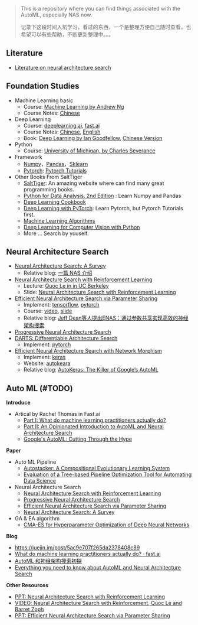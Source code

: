 > This is a repository where you can find things associated with the AutoML, especially NAS now. 
>
> 记录下这段时间入坑学习，看过的东西，一个是整理方便自己随时查看，也希望可以有些帮助，不断更新整理中。。。

## Literature

- [Literature on neural architecture search](http://www.ml4aad.org/automl/literature-on-neural-architecture-search/)

## Foundation Studies

- Machine Learning basic
  - Course: [Machine Learning by Andrew Ng](https://www.coursera.org/learn/machine-learning/home/welcome)
  - Course Notes: [Chinese](https://github.com/fengdu78/Coursera-ML-AndrewNg-Notes)
- Deep Learning
  - Course: [deeplearning.ai](https://www.deeplearning.ai/), [fast.ai](http://course.fast.ai/index.html)
  - Course Notes: [Chinese](https://github.com/fengdu78/deeplearning_ai_books), [English](https://github.com/mbadry1/DeepLearning.ai-Summary)
  - Book: [Deep Learning by Ian Goodfellow](https://www.deeplearningbook.org/), [Chinese Version](https://github.com/exacity/deeplearningbook-chinese)
- Python 
  - Course: [University of Michigan, by Charles Severance](https://www.coursera.org/learn/python/home/welcome)
- Framework
    - [Numpy](http://www.numpy.org/)，[Pandas](https://pandas.pydata.org/)，[Sklearn](http://scikit-learn.org/stable/)
    - [Pytorch](https://pytorch.org/): [Pytorch Tutorials](https://pytorch.org/tutorials/)
- Other Books From SaltTiger
  - [SaltTiger](https://salttiger.com/): An amazing website where can find many great programming books. 
  - [Python for Data Analysis, 2nd Edition](https://salttiger.com/python-for-data-analysis-2nd-edition/) : Learn Numpy and Pandas
  - [Deep Learning Cookbook](https://salttiger.com/deep-learning-cookbook/)
  - [Deep Learning with PyTorch](https://salttiger.com/deep-learning-with-pytorch/): Learn Pytorch, but Pytorch Tutorials first.
  - [Machine Learning Algorithms](https://salttiger.com/machine-learning-algorithms/)
  - [Deep Learning for Computer Vision with Python](https://salttiger.com/deep-learning-for-computer-vision-with-python/)
  - More ... Search by youself.
  
  
## Neural Architecture Search

- [Neural Architecture Search: A Survey](https://arxiv.org/abs/1808.05377)
  - Relative blog: [一篇 NAS 介绍](https://www.faxiang.site/blog/2018/09/21/%E4%B8%80%E7%AF%87%E5%85%B3%E4%BA%8E%20NAS%20%E7%9A%84%E4%BB%8B%E7%BB%8D/)
- [Neural Architecture Search with Reinforcement Learning](https://arxiv.org/abs/1611.01578)
  - Lecture: [Quoc Le in in UC Berkeley](https://www.youtube.com/watch?v=XDtFXBYpl1w&index=22&list=PLkFD6_40KJIwTmSbCv9OVJB3YaO4sFwkX&t=874s)
  - Slide: [Neural Architecture Search with Reinforcement Learning](http://rll.berkeley.edu/deeprlcoursesp17/docs/quoc_barret.pdf)
- [Efficient Neural Architecture Search via Parameter Sharing](https://arxiv.org/abs/1802.03268)
  - Implement: [tensorflow](https://github.com/melodyguan/enas), [pytorch](https://github.com/carpedm20/ENAS-pytorch)
  - Course: [video](https://www.youtube.com/watch?v=fbCcJaSQPPA), [slide](https://www.slideshare.net/JinwonLee9/efficient-neural-architecture-search-via-parameter-sharing)
  - Relative blog: [Jeff Dean等人提出ENAS：通过参数共享实现高效的神经架构搜索](https://www.jiqizhixin.com/articles/2018-02-14-3)
- [Progressive Neural Architecture Search](https://arxiv.org/abs/1712.00559)
- [DARTS: Differentiable Architecture Search](https://arxiv.org/abs/1806.09055)
  - Implement: [pytorch](https://github.com/quark0/darts)
- [Efficient Neural Architecture Search with Network Morphism](https://arxiv.org/abs/1806.10282)
  - Implement: [keras](https://github.com/jhfjhfj1/autokeras)
  - Website: [autokeara](http://autokeras.com/)
  - Relative blog: [AutoKeras: The Killer of Google’s AutoML](https://towardsdatascience.com/autokeras-the-killer-of-googles-automl-9e84c552a319)

## Auto ML (#TODO)

**Introduce**

- Artical by Rachel Thomas in Fast.ai 
  - [Part I: What do machine learning practitioners actually do?](http://www.fast.ai/2018/07/12/auto-ml-1/)
  - [Part II: An Opinionated Introduction to AutoML and Neural Architecture Search
](http://www.fast.ai/2018/07/16/auto-ml2/)
  - [Google's AutoML: Cutting Through the Hype](http://www.fast.ai/2018/07/23/auto-ml-3/)

**Paper**
  - Auto ML Pipeline
  	- [Autostacker: A Compositional Evolutionary Learning System](https://arxiv.org/abs/1803.00684)
  	-  [Evaluation of a Tree-based Pipeline Optimization Tool for Automating  Data Science](https://arxiv.org/abs/1603.06212)
  - Neural Architecture Search
  	- [Neural Architecture Search with Reinforcement Learning](https://arxiv.org/abs/1611.01578)
  	- [Progressive Neural Architecture Search](https://arxiv.org/abs/1712.00559)
  	- [Efficient Neural Architecture Search via Parameter Sharing](https://arxiv.org/abs/1802.03268)
  	- [Neural Architecture Search: A Survey](https://arxiv.org/abs/1808.05377)
  - GA & EA algorithm 
  	- [CMA-ES for Hyperparameter Optimization of Deep Neural Networks](https://arxiv.org/abs/1604.07269)

**Blog**

- https://juejin.im/post/5ac9e707f265da2378408c89
- [What do machine learning practitioners actually do? · fast.ai](http://www.fast.ai/2018/07/12/auto-ml-1/)
- [AutoML 和神经架构搜索初探](https://www.leiphone.com/news/201808/sYLR0zaLlAv0VpFV.html)
- [Everything you need to know about AutoML and Neural Architecture Search](https://towardsdatascience.com/everything-you-need-to-know-about-automl-and-neural-architecture-search-8db1863682bf)

**Other Resources**

- [PPT: Neural Architecture Search with Reinforcement Learning](http://rll.berkeley.edu/deeprlcoursesp17/docs/quoc_barret.pdf)
- [VIDEO: Neural Architecture Search with Reinforcement, Quoc Le and Barret Zoph](https://www.youtube.com/watch?v=XDtFXBYpl1w&index=22&list=PLkFD6_40KJIwTmSbCv9OVJB3YaO4sFwkX&t=874s)
- [PPT: Efficient Neural Architecture Search via Parameter Sharing](https://www.slideshare.net/JinwonLee9/efficient-neural-architecture-search-via-parameter-sharing)
